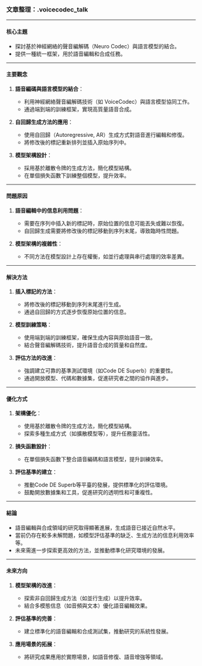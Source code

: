 ### 文章整理：.voicecodec_talk

---

#### **核心主題**
- 探討基於神經網絡的聲音編解碼（Neuro Codec）與語言模型的結合。
- 提供一種統一框架，用於語音編輯和合成任務。

---

#### **主要觀念**
1. **語音編碼與語言模型的結合**：
   - 利用神經網絡聲音編解碼技術（如 VoiceCodec）與語言模型協同工作。
   - 通過端到端的訓練框架，實現高質量語音合成。
   
2. **自回歸生成方法的應用**：
   - 使用自回歸（Autoregressive, AR）生成方式對語音進行編輯和修復。
   - 將修改後的標記重新排列並插入原始序列中。

3. **模型架構設計**：
   - 採用基於離散令牌的生成方法，簡化模型結構。
   - 在單個損失函數下訓練整個模型，提升效率。

---

#### **問題原因**
1. **語音編輯中的信息利用問題**：
   - 需要在序列中插入新的標記時，原始位置的信息可能丟失或難以恢復。
   - 自回歸生成需要將修改後的標記移動到序列末尾，導致臨時性問題。

2. **模型架構的複雜性**：
   - 不同方法在模型設計上存在權衡，如並行處理與串行處理的效率差異。

---

#### **解決方法**
1. **插入標記的方法**：
   - 將修改後的標記移動到序列末尾進行生成。
   - 通過自回歸的方式逐步恢復原始位置的信息。

2. **模型訓練策略**：
   - 使用端到端的訓練框架，確保生成內容與原始語音一致。
   - 結合聲音編解碼技術，提升語音合成的質量和自然度。

3. **評估方法的改進**：
   - 強調建立可靠的基準測試環境（如Code DE Superb）的重要性。
   - 通過開放模型、代碼和數據集，促進研究者之間的協作與進步。

---

#### **優化方式**
1. **架構優化**：
   - 使用基於離散令牌的生成方法，簡化模型結構。
   - 探索多種生成方式（如擴散模型等），提升任務靈活性。

2. **損失函數設計**：
   - 在單個損失函數下整合語音編碼和語言模型，提升訓練效率。

3. **評估基準的建立**：
   - 推動Code DE Superb等平臺的發展，提供標準化的評估環境。
   - 鼓勵開放數據集和工具，促進研究的透明性和可重複性。

---

#### **結論**
- 語音編輯與合成領域的研究取得顯著進展，生成語音已接近自然水平。
- 當前仍存在較多未解問題，如模型評估基準的缺乏、生成方法的信息利用效率等。
- 未來需進一步探索更高效的方法，並推動標準化研究環境的發展。

---

#### **未來方向**
1. **模型架構的改進**：
   - 探索非自回歸生成方法（如並行生成）以提升效率。
   - 結合多模態信息（如音頻與文本）優化語音編輯效果。

2. **評估基準的完善**：
   - 建立標準化的語音編輯和合成測試集，推動研究的系統性發展。

3. **應用場景的拓展**：
   - 將研究成果應用於實際場景，如語音修復、語音增強等領域。